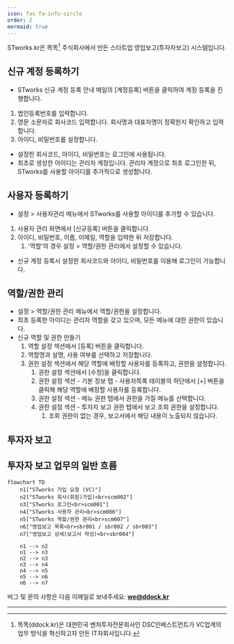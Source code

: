 ```yaml
---
icon: fas fa-info-circle
order: 2
mermaid: true
---
```

STworks.kr은 똑똑[^dkdk] 주식회사에서 만든 스타트업 영업보고(투자자보고) 시스템입니다.

## 신규 계정 등록하기

- STworks 신규 계정 등록 안내 메일의 [계정등록] 버튼을 클릭하여 계정 등록을 진행합니다.
1. 법인등록번호를 입력합니다. 
2. 영문 소문자로 회사코드 입력합니다. 회사명과 대표자명이 정확한지 확인하고 입력합니다. 
3. 아이디, 비밀번호를 설정합니다.
- 설정한 회사코드, 아이디, 비밀번호는 로그인에 사용됩니다.
- 최초로 생성한 아이디는 관리자 계정입니다. 관리자 계정으로 최초 로그인한 뒤, STworks를 사용할 아이디를 추가적으로 생성합니다. 

## 사용자 등록하기

- 설정 > 사용자관리 메뉴에서 STworks를 사용할 아이디를 추가할 수 있습니다.
1. 사용자 관리 화면에서 [신규등록] 버튼을 클릭합니다.
2. 아이디, 비밀번호, 이름, 이메일, 역할을 입력한 뒤 저장합니다.
	1. '역할'의 경우 설정 > 역할/권한 관리에서 설정할 수 있습니다. 
- 신규 계정 등록시 설정한 회사코드와 아이디, 비밀번호를 이용해 로그인이 가능합니다.

## 역할/권한 관리

- 설정 > 역할/권한 관리 메뉴에서 역할/권한을 설정합니다.
- 최초 등록한 아이디는 관리자 역할을 갖고 있으며, 모든 메뉴에 대한 권한이 있습니다.
- 신규 역할 및 권한 만들기
	1. 역할 설정 섹션에서 [등록] 버튼을 클릭합니다.
	2. 역할명과 설명, 사용 여부를 선택하고 저장합니다.
	3. 권한 설정 섹션에서 해당 역할에 배정할 사용자를 등록하고, 권한을 설정합니다.
		1. 권한 설정 섹션에서 [수정]을 클릭합니다.
		2. 권한 설정 섹션 - 기본 정보 탭 - 사용자목록 테이블의 하단에서 [+] 버튼을 클릭해 해당 역할에 배정할 사용자를 등록합니다.
		3. 권한 설정 섹션 - 메뉴 권한 탭에서 권한을 가질 메뉴를 선택합니다.
		4. 권한 설정 섹션 - 투자자 보고 권한 탭에서 보고 조회 권한을 설정합니다.
			1. 조회 권한이 없는 경우, 보고서에서 해당 내용이 노출되지 않습니다.

## 투자자 보고



## 투자자 보고 업무의 일반 흐름

```mermaid
flowchart TD
    n1["STworks 가입 요청 (VC)"]
    n2["STworks 회사(회원)가입)<br>scm002"]
    n3["STworks 로그인<br>scm001"]
    n4["STworks 사용자 관리<br>scm006"]
    n5["STworks 역할/권한 관리<br>scm007"]
    n6["영업보고 목록<br>sbr001 / sbr002 / sbr003"]
    n7["영업보고 상세(보고서 작성)<br>sbr004"]
    
    n1 --> n2
    n1 --> n3
    n2 --> n3
    n3 --> n4
    n4 --> n5
    n5 --> n6
    n6 --> n7
```

버그 및 문의 사항은 다음 이메일로 보내주세요: **[we@ddock.kr](mailto:we@ddock.kr)**


---

[^dkdk]:똑똑(ddock.kr)은 대한민국 벤처투자전문회사인 DSC인베스트먼트가 VC업계의 업무 방식을 혁신하고자 만든 IT자회사입니다. 
